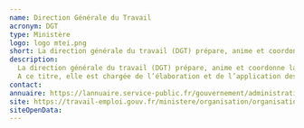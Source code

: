 ```yaml
---
name: Direction Générale du Travail
acronym: DGT
type: Ministère
logo: logo mtei.png
short: La direction générale du travail (DGT) prépare, anime et coordonne la politique du travail afin d’améliorer les relations collectives et individuelles et les conditions de travail dans les entreprises ainsi que la qualité et l’effectivité du droit qui les régit.
description:
  La direction générale du travail (DGT) prépare, anime et coordonne la politique du travail afin d’améliorer les relations collectives et individuelles et les conditions de travail dans les entreprises ainsi que la qualité et l’effectivité du droit qui les régit.
  A ce titre, elle est chargée de l’élaboration et de l’application des textes législatifs et réglementaires et assure le développement des actions concernant les relations du travail, l’accompagnement et le suivi de la négociation collective, les conditions de travail et la protection de la santé et de la sécurité en milieu de travail.
contact:
annuaire: https://lannuaire.service-public.fr/gouvernement/administration-centrale-ou-ministere_171899
site: https://travail-emploi.gouv.fr/ministere/organisation/organisation-des-directions-et-services/article/organisation-de-la-direction-generale-du-travail-dgt
siteOpenData:
---
```

